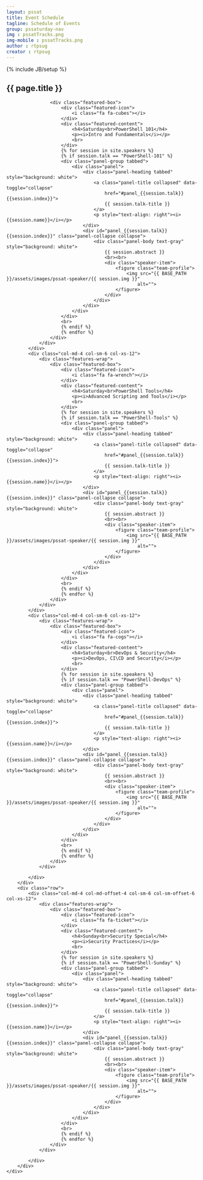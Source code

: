 ```yaml
---
layout: pssat
title: Event Schedule
tagline: Schedule of Events
group: pssaturday-nav
img : pssatTracks.png
img-mobile : pssatTracks.png
author : rtpsug
creator : rtpsug
---
```

{% include JB/setup %}
<!-- Content Area Start -->
<div id="content">
    <div class="container">
        <div class="row">
            <div class="col-md-12">
                <div class="page-header-title">
                    <h2 class="heading-title text-center">{{ page.title }}</h2>
                </div>
            </div>
        </div>
        <div class="row">
            <div class="col-md-4 col-sm-6 col-xs-12">
                <div class="features-wrap">

                    <div class="featured-box">
                        <div class="featured-icon">
                            <i class="fa fa-cubes"></i>
                        </div>
                        <div class="featured-content">
                            <h4>Saturday<br>PowerShell 101</h4>
                            <p><i>Intro and Fundamentals</i></p>
                            <br>
                        </div>
                        {% for session in site.speakers %}
                        {% if session.talk == "PowerShell-101" %}
                        <div class="panel-group tabbed">
                            <div class="panel">
                                <div class="panel-heading tabbed" style="background: white">
                                    <a class="panel-title collapsed" data-toggle="collapse"
                                        href="#panel_{{session.talk}}{{session.index}}">
                                        {{ session.talk-title }}
                                    </a>
                                    <p style="text-align: right"><i>{{session.name}}</i></p>
                                </div>
                                <div id="panel_{{session.talk}}{{session.index}}" class="panel-collapse collapse">
                                    <div class="panel-body text-gray" style="background: white">
                                        {{ session.abstract }}
                                        <br><br>
                                        <div class="speaker-item">
                                            <figure class="team-profile">
                                                <img src="{{ BASE_PATH }}/assets/images/pssat-speaker/{{ session.img }}"
                                                    alt="">
                                            </figure>
                                        </div>
                                    </div>
                                </div>
                            </div>
                        </div>
                        <br>
                        {% endif %}
                        {% endfor %}
                    </div>
                </div>
            </div>
            <div class="col-md-4 col-sm-6 col-xs-12">
                <div class="features-wrap">
                    <div class="featured-box">
                        <div class="featured-icon">
                            <i class="fa fa-wrench"></i>
                        </div>
                        <div class="featured-content">
                            <h4>Saturday<br>PowerShell Tools</h4>
                            <p><i>Advanced Scripting and Tools</i></p>
                            <br>
                        </div>
                        {% for session in site.speakers %}
                        {% if session.talk == "PowerShell-Tools" %}
                        <div class="panel-group tabbed">
                            <div class="panel">
                                <div class="panel-heading tabbed" style="background: white">
                                    <a class="panel-title collapsed" data-toggle="collapse"
                                        href="#panel_{{session.talk}}{{session.index}}">
                                        {{ session.talk-title }}
                                    </a>
                                    <p style="text-align: right"><i>{{session.name}}</i></p>
                                </div>
                                <div id="panel_{{session.talk}}{{session.index}}" class="panel-collapse collapse">
                                    <div class="panel-body text-gray" style="background: white">
                                        {{ session.abstract }}
                                        <br><br>
                                        <div class="speaker-item">
                                            <figure class="team-profile">
                                                <img src="{{ BASE_PATH }}/assets/images/pssat-speaker/{{ session.img }}"
                                                    alt="">
                                            </figure>
                                        </div>
                                    </div>
                                </div>
                            </div>
                        </div>
                        <br>
                        {% endif %}
                        {% endfor %}
                    </div>
                </div>
            </div>
            <div class="col-md-4 col-sm-6 col-xs-12">
                <div class="features-wrap">
                    <div class="featured-box">
                        <div class="featured-icon">
                            <i class="fa fa-cogs"></i>
                        </div>
                        <div class="featured-content">
                            <h4>Saturday<br>DevOps & Security</h4>
                            <p><i>DevOps, CI\CD and Security</i></p>
                            <br>
                        </div>
                        {% for session in site.speakers %}
                        {% if session.talk == "PowerShell-DevOps" %}
                        <div class="panel-group tabbed">
                            <div class="panel">
                                <div class="panel-heading tabbed" style="background: white">
                                    <a class="panel-title collapsed" data-toggle="collapse"
                                        href="#panel_{{session.talk}}{{session.index}}">
                                        {{ session.talk-title }}
                                    </a>
                                    <p style="text-align: right"><i>{{session.name}}</i></p>
                                </div>
                                <div id="panel_{{session.talk}}{{session.index}}" class="panel-collapse collapse">
                                    <div class="panel-body text-gray" style="background: white">
                                        {{ session.abstract }}
                                        <br><br>
                                        <div class="speaker-item">
                                            <figure class="team-profile">
                                                <img src="{{ BASE_PATH }}/assets/images/pssat-speaker/{{ session.img }}"
                                                    alt="">
                                            </figure>
                                        </div>
                                    </div>
                                </div>
                            </div>
                        </div>
                        <br>
                        {% endif %}
                        {% endfor %}
                    </div>
                </div>

            </div>
        </div>
        <div class="row">
            <div class="col-md-4 col-md-offset-4 col-sm-6 col-sm-offset-6 col-xs-12">
                <div class="features-wrap">
                    <div class="featured-box">
                        <div class="featured-icon">
                            <i class="fa fa-ticket"></i>
                        </div>
                        <div class="featured-content">
                            <h4>Sunday<br>Security Special</h4>
                            <p><i>Security Practices</i></p>
                            <br>
                        </div>
                        {% for session in site.speakers %}
                        {% if session.talk == "PowerShell-Sunday" %}
                        <div class="panel-group tabbed">
                            <div class="panel">
                                <div class="panel-heading tabbed" style="background: white">
                                    <a class="panel-title collapsed" data-toggle="collapse"
                                        href="#panel_{{session.talk}}{{session.index}}">
                                        {{ session.talk-title }}
                                    </a>
                                    <p style="text-align: right"><i>{{session.name}}</i></p>
                                </div>
                                <div id="panel_{{session.talk}}{{session.index}}" class="panel-collapse collapse">
                                    <div class="panel-body text-gray" style="background: white">
                                        {{ session.abstract }}
                                        <br><br>
                                        <div class="speaker-item">
                                            <figure class="team-profile">
                                                <img src="{{ BASE_PATH }}/assets/images/pssat-speaker/{{ session.img }}"
                                                    alt="">
                                            </figure>
                                        </div>
                                    </div>
                                </div>
                            </div>
                        </div>
                        <br>
                        {% endif %}
                        {% endfor %}
                    </div>
                </div>

            </div>
        </div>
    </div>
</div>
<!-- Content Area end -->
